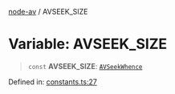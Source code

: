 [node-av](../globals.md) / AVSEEK\_SIZE

# Variable: AVSEEK\_SIZE

> `const` **AVSEEK\_SIZE**: [`AVSeekWhence`](../type-aliases/AVSeekWhence.md)

Defined in: [constants.ts:27](https://github.com/seydx/av/blob/f8631fc881b394300b1479f511d55cf1c370a87f/src/constants/constants.ts#L27)
